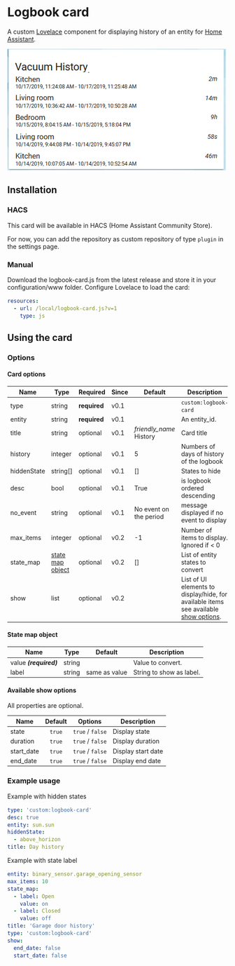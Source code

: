 # Logbook card

A custom [Lovelace](https://www.home-assistant.io/lovelace/) component for displaying history of an entity for [Home Assistant](https://github.com/home-assistant/home-assistant).

![logbook card example](images/screenshot.png)

## Installation

### HACS

This card will be available in HACS (Home Assistant Community Store).

For now, you can add the repository as custom repository of type `plugin` in the settings page.

### Manual

Download the logbook-card.js from the latest release and store it in your configuration/www folder.
Configure Lovelace to load the card:

```yaml
resources:
  - url: /local/logbook-card.js?v=1
    type: js
```

## Using the card

### Options

#### Card options

| Name | Type | Required | Since | Default | Description |
|------|------|---------|-------|---------|-------------|
| type | string | **required** | v0.1 | | `custom:logbook-card`|
| entity | string | **required** | v0.1 | | An entity_id.|
| title | string | optional | v0.1 | *friendly_name* History | Card title|
| history | integer | optional | v0.1 | 5 | Numbers of days of history of the logbook |
| hiddenState | string[] | optional | v0.1 | [] | States to hide|
| desc | bool | optional | v0.1 | True | is logbook ordered descending|
| no_event | string | optional | v0.1 | No event on the period | message displayed if no event to display |
| max_items | integer | optional | v0.2 | -1 | Number of items to display. Ignored if < 0 |
| state_map | [state map object](#state-map-object) | optional | v0.2 | [] | List of entity states to convert |
| show | list | optional | v0.2 | | List of UI elements to display/hide, for available items see available [show options](#available-show-options).

#### State map object

| Name | Type | Default | Description |
|------|:----:|:-------:|-------------|
| value ***(required)*** | string |  | Value to convert.
| label | string | same as value | String to show as label.

#### Available show options

All properties are optional.

| Name | Default | Options | Description |
|------|:-------:|:-------:|-------------|
| state | `true` | `true` / `false` | Display state |
| duration | `true` | `true` / `false` | Display duration |
| start_date | `true` | `true` / `false` | Display start date |
| end_date | `true` | `true` / `false` | Display end date |

### Example usage

Example with hidden states

```yaml
type: 'custom:logbook-card'
desc: true
entity: sun.sun
hiddenState:
  - above_horizon
title: Day history
```

Example with state label

```yaml
entity: binary_sensor.garage_opening_sensor
max_items: 10
state_map:
  - label: Open
    value: on
  - label: Closed
    value: off
title: 'Garage door history'
type: 'custom:logbook-card'
show:
  end_date: false
  start_date: false
```
